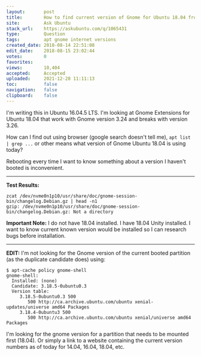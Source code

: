 ```yaml
---
layout:       post
title:        How to find current version of Gnome for Ubuntu 18.04 from internet?
site:         Ask Ubuntu
stack_url:    https://askubuntu.com/q/1065431
type:         Question
tags:         apt gnome internet versions
created_date: 2018-08-14 22:51:08
edit_date:    2018-08-15 23:02:44
votes:        0
favorites:    
views:        10,404
accepted:     Accepted
uploaded:     2021-12-28 11:11:13
toc:          false
navigation:   false
clipboard:    false
---
```


I'm writing this in Ubuntu 16.04.5 LTS. I'm looking at Gnome Extensions for Ubuntu 18.04 that work with Gnome version 3.24 and breaks with version 3.26.

How can I find out using browser (google search doesn't tell me), `apt list | grep ...` or other means what version of Gnome Ubuntu 18.04 is using today?

Rebooting every time I want to know something about a version I haven't booted is inconvenient.


----------

**Test Results:**

``` 
zcat /dev/nvme0n1p10/usr/share/doc/gnome-session-bin/changelog.Debian.gz | head -n1
gzip: /dev/nvme0n1p10/usr/share/doc/gnome-session-bin/changelog.Debian.gz: Not a directory

```


**Important Note:** I do not have 18.04 installed. I have 18.04 Unity installed. I want to know current known version would be installed so I can research bugs before installation.

----------


**EDIT:** I'm not looking for the Gnome version of the current booted partition (as the duplicate candidate does) using:

``` 
$ apt-cache policy gnome-shell
gnome-shell:
  Installed: (none)
  Candidate: 3.18.5-0ubuntu0.3
  Version table:
     3.18.5-0ubuntu0.3 500
        500 http://ca.archive.ubuntu.com/ubuntu xenial-updates/universe amd64 Packages
     3.18.4-0ubuntu3 500
        500 http://ca.archive.ubuntu.com/ubuntu xenial/universe amd64 Packages

```

I'm looking for the gnome version for a partition that needs to be mounted first (18.04). Or simply a link to a website containing the current version numbers as of today for 14.04, 16.04, 18.04, etc.

